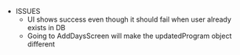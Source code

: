 - ISSUES
  - UI shows success even though it should fail when user already exists in DB
  - Going to AddDaysScreen will make the updatedProgram object different